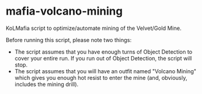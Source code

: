 # mafia-volcano-mining
KoLMafia script to optimize/automate mining of the Velvet/Gold Mine.

Before running this script, please note two things:
* The script assumes that you have enough turns of Object Detection to cover your entire run.  If you run out of Object Detection, the script will stop.
* The script assumes that you will have an outfit named "Volcano Mining" which gives you enough hot resist to enter the mine (and, obviously, includes the mining drill).
